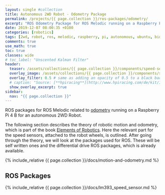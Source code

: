 ```yaml
---
layout: single #collection
title: Autonomous 2WD Robot - Odometry Package
permalink: /projects/{{ page.collection }}/ros-packages/odometry/
excerpt: "ROS Odometry Package for ROS Melodic running on a Raspberry Pi 4 for an autonomous 2WD Robot to localize itself."
date: 2019-12-07 08:00:35 +0100
categories: [robotics]
tags: [2wd, robot, ros, melodic, raspberry, pi, autonomous, ubuntu, bionic, package, perception, speed, sensor, odometry, localization]
comments: true
use_math: true
toc: true
classes: wide
# toc_label: "Unscented Kalman Filter"
header:
  teaser: /assets/collections/{{ page.collection }}/components/speed-sensor-front.jpg
  overlay_image: /assets/collections/{{ page.collection }}/components/speed-sensor-front.jpg
  overlay_filter: 0.5 # same as adding an opacity of 0.5 to a black background
  # caption: "Source: [**hpiracing**](http://www.hpiracing.com/de/kit/114343)"
  show_overlay_excerpt: true
sidebar:
  nav: "{{ page.collection }}"
---
```


ROS packages for ROS Melodic related to [odometry](https://en.wikipedia.org/wiki/Odometry) running on a Raspberry Pi 4 B for an autonomous 2WD Robot.

The following section describes the theory of robotic motion and odometry, which is part of the book [Elements of Robotics](https://link.springer.com/book/10.1007/978-3-319-62533-1). Here the relevant part for the speed sensors, attached to the robot wheels, is outlined. After going through the theory, we will look at the packages used for ROS. These will be self written ones and the differential drive ROS packages, which is already available.

{% include_relative {{ page.collection }}/docs/motion-and-odometry.md %}

## ROS Packages

{% include_relative {{ page.collection }}/docs/lm393_speed_sensor.md %}
